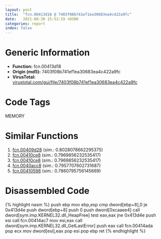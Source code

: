 ```yaml
---
layout: post
title:  "fcn.00413d18 @ 7403f08b741ef1ea30683ea4c422a9fc"
date:   2021-08-30 15:52:19 +0300
categories: report
index: false
---
```


# Generic Information
- **Function:** fcn.00413d18
- **Origin (md5):** 7403f08b741ef1ea30683ea4c422a9fc
- **VirusTotal:** [virustotal.com/gui/file/7403f08b741ef1ea30683ea4c422a9fc][virustotal_ref]

# Code Tags
<span class="tag" id="MEMORY">MEMORY</span>


# Similar Functions

1. [fcn.00409d28][similar_1_ref] (sim.: 0.8028078662295375)
2. [fcn.00410ce8][similar_2_ref] (sim.: 0.7969856232535417)
3. [fcn.00410ce8][similar_3_ref] (sim.: 0.7969856232535417)
4. [fcn.0040acc8][similar_4_ref] (sim.: 0.7957707602731687)
5. [fcn.00410598][similar_5_ref] (sim.: 0.7860795756145669)


# Disassembled Code

{% highlight nasm %}
push ebp
mov ebp,esp
cmp dword[ebp+8],0
je 0x413d4e
push dword[ebp+8]
push 0
push dword[0xcaaee4]
call dword[sym.imp.KERNEL32.dll_HeapFree]
test eax,eax
jne 0x413d4e
push esi
call fcn.00414ac7
mov esi,eax
call dword[sym.imp.KERNEL32.dll_GetLastError]
push eax
call fcn.00414ada
pop ecx
mov dword[esi],eax
pop esi
pop ebp
ret 
{% endhighlight %}


[similar_1_ref]: /report/fcn.00409d28@1fd683a7f72f257d6d6de6e845d6c40a
[similar_2_ref]: /report/fcn.00410ce8@83187742f2b03106874f7ea694b40f29
[similar_3_ref]: /report/fcn.00410ce8@05b6ec54a830a909b2f213a253e1de86
[similar_4_ref]: /report/fcn.0040acc8@f40e41234bc244856083b8839ad797e1
[similar_5_ref]: /report/fcn.00410598@006c3cbc964ac1c01e2439af9d4b68ff
[virustotal_ref]: https://www.virustotal.com/gui/file/7403f08b741ef1ea30683ea4c422a9fc